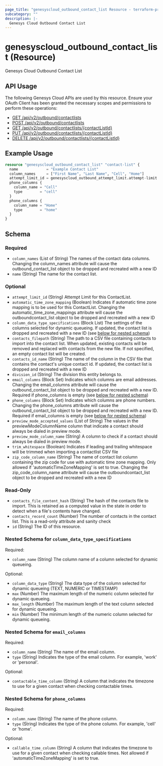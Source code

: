 ```yaml
---
page_title: "genesyscloud_outbound_contact_list Resource - terraform-provider-genesyscloud"
subcategory: ""
description: |-
  Genesys Cloud Outbound Contact List
---
```

# genesyscloud_outbound_contact_list (Resource)

Genesys Cloud Outbound Contact List

## API Usage
The following Genesys Cloud APIs are used by this resource. Ensure your OAuth Client has been granted the necessary scopes and permissions to perform these operations:

- [GET /api/v2/outbound/contactlists](https://developer.genesys.cloud/devapps/api-explorer#get-api-v2-outbound-contactlists)
- [POST /api/v2/outbound/contactlists](https://developer.genesys.cloud/devapps/api-explorer#post-api-v2-outbound-contactlists)
- [GET /api/v2/outbound/contactlists/{contactListId}](https://developer.genesys.cloud/devapps/api-explorer#get-api-v2-outbound-contactlists--contactListId-)
- [PUT /api/v2/outbound/contactlists/{contactListId}](https://developer.genesys.cloud/devapps/api-explorer#put-api-v2-outbound-contactlists--contactListId-)
- [DELETE /api/v2/outbound/contactlists/{contactListId}](https://developer.genesys.cloud/devapps/api-explorer#delete-api-v2-outbound-contactlists--contactListId-)

## Example Usage

```terraform
resource "genesyscloud_outbound_contact_list" "contact-list" {
  name             = "Example Contact List"
  column_names     = ["First Name", "Last Name", "Cell", "Home"]
  attempt_limit_id = genesyscloud_outbound_attempt_limit.attempt-limit.id
  phone_columns {
    column_name = "Cell"
    type        = "cell"
  }
  phone_columns {
    column_name = "Home"
    type        = "home"
  }
}
```

<!-- schema generated by tfplugindocs -->
## Schema

### Required

- `column_names` (List of String) The names of the contact data columns. Changing the column_names attribute will cause the outbound_contact_list object to be dropped and recreated with a new ID
- `name` (String) The name for the contact list.

### Optional

- `attempt_limit_id` (String) Attempt Limit for this ContactList.
- `automatic_time_zone_mapping` (Boolean) Indicates if automatic time zone mapping is to be used for this ContactList. Changing the automatic_time_zone_mappings attribute will cause the outboundcontact_list object to be dropped and recreated with a new ID
- `column_data_type_specifications` (Block List) The settings of the columns selected for dynamic queueing. If updated, the contact list is dropped and recreated with a new ID (see [below for nested schema](#nestedblock--column_data_type_specifications))
- `contacts_filepath` (String) The path to a CSV file containing contacts to import into the contact list. When updated, existing contacts will be removed and replaced with contacts from the new file. If not specified, an empty contact list will be created.
- `contacts_id_name` (String) The name of the column in the CSV file that contains the contact's unique contact id. If updated, the contact list is dropped and recreated with a new ID
- `division_id` (String) The division this entity belongs to.
- `email_columns` (Block Set) Indicates which columns are email addresses. Changing the email_columns attribute will cause the outbound_contact_list object to be dropped and recreated with a new ID. Required if phone_columns is empty (see [below for nested schema](#nestedblock--email_columns))
- `phone_columns` (Block Set) Indicates which columns are phone numbers. Changing the phone_columns attribute will cause the outbound_contact_list object to be dropped and recreated with a new ID. Required if email_columns is empty (see [below for nested schema](#nestedblock--phone_columns))
- `preview_mode_accepted_values` (List of String) The values in the previewModeColumnName column that indicate a contact should always be dialed in preview mode.
- `preview_mode_column_name` (String) A column to check if a contact should always be dialed in preview mode.
- `trim_whitespace` (Boolean) Indicates if leading and trailing whitespace will be trimmed when importing a contactlist CSV file
- `zip_code_column_name` (String) The name of contact list column containing the zip code for use with automatic time zone mapping. Only allowed if 'automaticTimeZoneMapping' is set to true. Changing the zip_code_column_name attribute will cause the outboundcontact_list object to be dropped and recreated with a new ID

### Read-Only

- `contacts_file_content_hash` (String) The hash of the contacts file to import. This is retained as a computed value in the state in order to detect when a file's contents have changed.
- `contacts_record_count` (Number) The number of contacts in the contact list. This is a read-only attribute and sanity check
- `id` (String) The ID of this resource.

<a id="nestedblock--column_data_type_specifications"></a>
### Nested Schema for `column_data_type_specifications`

Required:

- `column_name` (String) The column name of a column selected for dynamic queueing.

Optional:

- `column_data_type` (String) The data type of the column selected for dynamic queueing (TEXT, NUMERIC or TIMESTAMP)
- `max` (Number) The maximum length of the numeric column selected for dynamic queueing.
- `max_length` (Number) The maximum length of the text column selected for dynamic queueing.
- `min` (Number) The minimum length of the numeric column selected for dynamic queueing.


<a id="nestedblock--email_columns"></a>
### Nested Schema for `email_columns`

Required:

- `column_name` (String) The name of the email column.
- `type` (String) Indicates the type of the email column. For example, 'work' or 'personal'.

Optional:

- `contactable_time_column` (String) A column that indicates the timezone to use for a given contact when checking contactable times.


<a id="nestedblock--phone_columns"></a>
### Nested Schema for `phone_columns`

Required:

- `column_name` (String) The name of the phone column.
- `type` (String) Indicates the type of the phone column. For example, 'cell' or 'home'.

Optional:

- `callable_time_column` (String) A column that indicates the timezone to use for a given contact when checking callable times. Not allowed if 'automaticTimeZoneMapping' is set to true.

